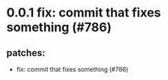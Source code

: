 # 0.0.1 fix: commit that fixes something (#786)

## patches:
* fix: commit that fixes something (#786)

